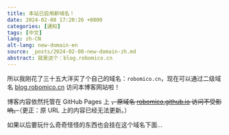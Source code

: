```yaml
---
title: 本站已启用新域名！
date: 2024-02-08 17:20:26 +0800
categories: [通知]
tags: [中文]
lang: zh-CN
alt-lang: new-domain-en
source: _posts/2024-02-08-new-domain-zh.md
abstract: 就是这个：blog.robomico.cn
---
```


所以我刚花了三十五大洋买了个自己的域名：`robomico.cn`，现在可以通过二级域名 [blog.robomico.cn](https://blog.robomico.cn) 访问本博客网站啦！

博客内容依然托管在 GitHub Pages 上 ~~，原域名 [robomico.github.io](https://robomico.github.io) 访问不受影响。~~（更正：原 URL 上的内容已经无法更新。）

如果以后要玩什么奇奇怪怪的东西也会挂在这个域名下面...
